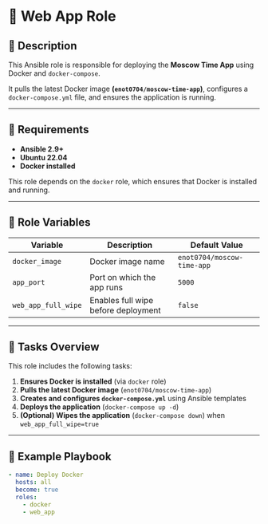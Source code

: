 # 🚀 Web App Role

## 📌 Description

This Ansible role is responsible for deploying the **Moscow Time App** using Docker and `docker-compose`.

It pulls the latest Docker image **(`enot0704/moscow-time-app`)**, configures a `docker-compose.yml` file, and ensures the application is running.

---

## 📌 Requirements

- **Ansible 2.9+**
- **Ubuntu 22.04**
- **Docker installed**

This role depends on the `docker` role, which ensures that Docker is installed and running.

---

## 📌 Role Variables

| Variable               | Description                                      | Default Value                  |
|------------------------|------------------------------------------------|--------------------------------|
| `docker_image`        | Docker image name                              | `enot0704/moscow-time-app`    |
| `app_port`            | Port on which the app runs                      | `5000`                        |
| `web_app_full_wipe`   | Enables full wipe before deployment             | `false`                        |

---

## 📌 Tasks Overview

This role includes the following tasks:

1. **Ensures Docker is installed** (via `docker` role)
2. **Pulls the latest Docker image** (`enot0704/moscow-time-app`)
3. **Creates and configures `docker-compose.yml`** using Ansible templates
4. **Deploys the application** (`docker-compose up -d`)
5. **(Optional) Wipes the application** (`docker-compose down`) when `web_app_full_wipe=true`

---

## 📌 Example Playbook

```yaml
- name: Deploy Docker
  hosts: all
  become: true
  roles:
    - docker
    - web_app
```

